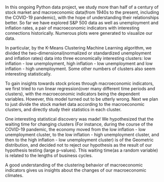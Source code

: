 In this ongoing Python data project, we study more than half of a century of stock market and macroeconomic data(from 1940s to the present, including the COVID-19 pandemic), with the hope of understanding their relationships better. So far we have explored S&P 500 data as well as unemployment and inflation rates, a pair of macroeconomic indicators with interesting connections historically. Numerous plots were generated to visualize our data. 

In particular, by the K-Means Clustering Machine Learning algorithm, we divided the two-dimensional(normalized or standardized unemployment and inflation rates) data into three economically interesting clusters: low inflation - low unemployment, high inflation - low unemployment and low inflation - high unemployment. Some other numbers of clusters also seem interesting statistically. 

To gain insights towards stock prices through macroeconomic indicators, we first tried to run linear regression(over many different time periods and clusters), with the macroeconomic indicators being the dependent variables. However, this model turned out to be utterly wrong. Next we plan to just divide the stock market data according to the macroeconomic clusters, and directly study their statistics in each cluster. 

One interesting statistical discovery was made! We hypothesized that the waiting time for changing clusters (For instance, during the course of the COVID-19 pandemic, the economy moved from the low inflation - low unemployment cluster, to the low inflation - high unemployment cluster, and then to the high inflation - low unemployment cluster) is of the Geometric distribution, and decided not to reject our hypothesis as the result of our hypothesis testing (large p-values). This waiting time(as a random variable) is related to the lengths of business cycles. 

A good understanding of the clustering behavior of macroeconomic indicators gives us insights about the changes of our macroeconomic climates. 




